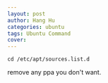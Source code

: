 ```yaml
---
layout: post
author: Hang Hu
categories: ubuntu
tags: Ubuntu Command 
cover: 
---
```


```
cd /etc/apt/sources.list.d
```
remove any ppa you don't want.
